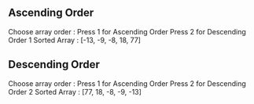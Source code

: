  Ascending Order
 ---------------

Choose array order : 
Press 1 for Ascending Order 
Press 2 for Descending Order
1
Sorted Array :
[-13, -9, -8, 18, 77]


 Descending Order
 ---------------
 
Choose array order : 
Press 1 for Ascending Order 
Press 2 for Descending Order
2
Sorted Array :
[77, 18, -8, -9, -13]


